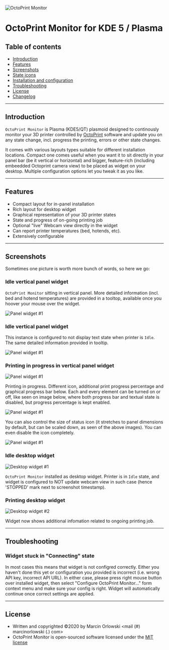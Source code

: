 ![OctoPrint Monitor](img/logo.png)
# OctoPrint Monitor for KDE 5 / Plasma #

## Table of contents ##

 * [Introduction](#introduction)
 * [Features](#features)
 * [Screenshots](#screenshots)
 * [State icons](docs/states.md)
 * [Installation and configuration](docs/setup.md)
 * [Troubleshooting](#troubleshooting)
 * [License](#license)
 * [Changelog](CHANGES.md)

---

## Introduction ##

`OctoPrint Monitor` is Plasma (KDE5/QT) plasmoid designed to continously monitor your 3D printer controlled
by [OctoPrint](https://octoprint.org) software and update you on any state change, incl. progress the printing,
errors or other state changes. 

It comes with various layouts types suitable for different installation locations. Compact one comes
useful when you want it to sit directly in your panel bar (be it vertical or horizontal) and bigger,
feature-rich (including embeedded Octoprint camera view) to be placed as widget on your desktop.
Multiple configuration options let you tweak it as you like.

---

## Features ##

- Compact layout for in-panel installation
- Rich layout for desktop widget
- Graphical representation of your 3D printer states
- State and progress of on-going printing job
- Optional "live" Webcam view directly in the widget
- Can report printer temperatures (bed, hotends, etc).
- Extensively configurable

---

## Screenshots ##

Sometimes one picture is worth more bunch of words, so here we go:

### Idle vertical panel widget ###

`OctoPrint Monitor` sitting in vertical panel. More detailed information (incl. bed and hotend temperatures) are 
provided in a tooltop, available once you hoover your mouse over the widget.

![Panel widget #1](img/panel1.png)

### Idle vertical panel widget ###

This instance is configured to not display text state when printer is `Idle`.
The same detailed information provided in tooltip.

![Panel widget #1](img/panel2.png)

### Printing in progress in vertical panel widget ###

![Panel widget #1](img/panel3.png)

Printing in progress. Different icon, additional print progress percentage and graphical progress
bar below. Each and every element can be turned on or off, like seen on image below, where both progress
bar and textual state is disabled, but progress percentage is kept enabled.

![Panel widget #1](img/panel3b.png)

You can also control the size of status icon (it stretches to panel dimensions by default, but
can be scaled down, as seen of the above images). You can even disable the icon completely.

![Panel widget #1](img/panel3c.png)

### Idle desktop widget ###

![Desktop widget #1](img/desktop1.png)

`OctoPrint Monitor` installed as desktop widget. Printer is in `Idle` state, and widget is configured to NOT
update webcam view in such case (hence 'STOPPED' mark next to screenshot timestamp).

### Printing desktop widget ###

![Desktop widget #2](img/desktop2.png)

Widget now shows additional infomation related to ongoing printing job.

---

## Troubleshooting ##

### Widget stuck in "Connecting" state ###

In most cases this means that widget is not configred correctly. Either you haven't done this yet or
configuration you provided is incorrect (i.e. wrong API key, incorrect API URL). In either case, please
press right mouse button over installed widget, then select "Configure OctoPrint Monitor..." form context
menu and make sure your config is right. Widget will automatically continue once correct settings are applied.

---

## License ##

 * Written and copyrighted &copy;2020 by Marcin Orlowski <mail (#) marcinorlowski (.) com>
 * OctoPrint Monitor is open-sourced software licensed under the [MIT license](http://opensource.org/licenses/MIT)
